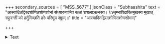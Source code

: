 +++
secondary_sources = [ "MSS_5677",]
jsonClass = "Subhaashita"
text = "आस्वादितद्विरदशोणितशोणशोभां संध्यारुणामिव कलां शशलाञ्छनस्य।  \nजृम्भाविदारितमुखस्य मुखात् स्फुरन्तीं को हर्तुमिच्छति हरेः परिभूय दंष्ट्राम्॥"
title = "आस्वादितद्विरदशोणितशोणशोभाम्"

+++

<details><summary>Text</summary>

आस्वादितद्विरदशोणितशोणशोभां संध्यारुणामिव कलां शशलाञ्छनस्य।  
जृम्भाविदारितमुखस्य मुखात् स्फुरन्तीं को हर्तुमिच्छति हरेः परिभूय दंष्ट्राम्॥
</details>
